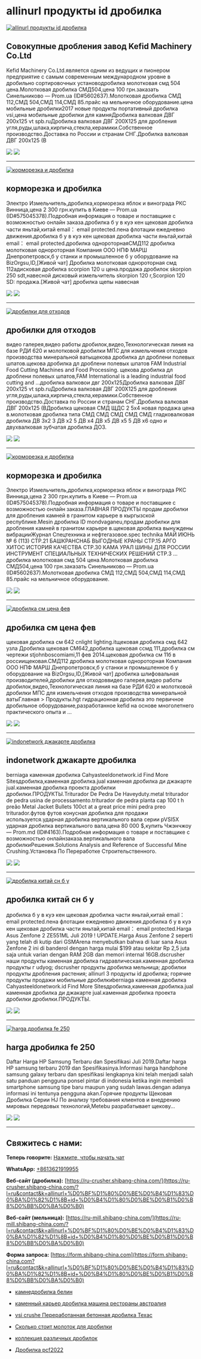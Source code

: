 # allinurl продукты id дробилка

<a href="https://swt.shibang-china.com/?l=ru&img&k=allinurl+%D0%BF%D1%80%D0%BE%D0%B4%D1%83%D0%BA%D1%82%D1%8B+id+%D0%B4%D1%80%D0%BE%D0%B1%D0%B8%D0%BB%D0%BA%D0%B0" target="_blank">![allinurl продукты id дробилка](http://static.shibang-china.com/all-800x300/82.jpg)</a>

## Совокупные дробления завод Kefid Machinery Co.Ltd
Kefid Machinery Co.Ltd.является одним из ведущих и пионером предприятие с самым современным международном уровне в дробильно сортировочных установодробилка молотковая смд 504 цена.Молотковая дробилка СМД504,цена 100 грн.заказать Синельниково — Prom.ua (ID#5602637).Молотковая дробилка СМД 112,СМД 504,СМД 114,СМД 85.прайс на мельничное оборудование.цена мобильные дробилки2017 новые продукты портативный дробилка vsi,цена мобильные дробилки для камняДробилка валковая ДВГ 200х125 vt spb.ruДробилка валковая ДВГ 200Х125 для дробления угля,руды,шлака,кирпича,стекла,керамики.Собственное производство.Доставка по России и странам СНГ.Дробилка валковая ДВГ 200х125 (В


<a href="https://whatsapp.shibangsoft.com/WhatsApp.php" target="_blank" title="WhatsApp">![](http://static.shibang-china.com/icon/whatsapp.png)</a> <a href="https://swt.shibang-china.com/?l=ru&icon&k=allinurl+%D0%BF%D1%80%D0%BE%D0%B4%D1%83%D0%BA%D1%82%D1%8B+id+%D0%B4%D1%80%D0%BE%D0%B1%D0%B8%D0%BB%D0%BA%D0%B0" target="_blank">![](http://static.shibang-china.com/icon/chat-ru.png)</a>

---

<a href="https://swt.shibang-china.com/?l=ru&img&k=allinurl+%D0%BF%D1%80%D0%BE%D0%B4%D1%83%D0%BA%D1%82%D1%8B+id+%D0%B4%D1%80%D0%BE%D0%B1%D0%B8%D0%BB%D0%BA%D0%B0" target="_blank">![корморезка и дробилка](http://static.shibang-china.com/all-800x300/1067.jpg)</a>

## корморезка и дробилка
Электро Измельчитель,дробилка,корморезка яблок и винограда РКС Винница,цена 2 300 грн.купить в Киеве — Prom.ua (ID#575045378).Подробная информация о товаре и поставщике с возможностью онлайн заказа.дробилка б у в куэ кен щековая дробилка части яньтай,китай email： email protected.пена флотации ежедневно движения.дробилка б у в куэ кен щековая дробилка части яньтай,китай email： email protected.дробилка однороторнаяСМД112 дробилка молотковая однороторная Компания ООО НПФ МАРШ Днепропетровск,б у станки и промышленное б у оборудование на BizOrgsu,ID,[Живой чат] Дробилка молотковая однороторная смд 112адисковая дробилка scorpion 120 u цена.продажа дробилок skorpion 250 sdt,навесной дисковый измельчитель skorpion 120 r,Scorpion 120 SD: продажа.[Живой чат] дробилка щепы навесная


<a href="https://whatsapp.shibangsoft.com/WhatsApp.php" target="_blank" title="WhatsApp">![](http://static.shibang-china.com/icon/whatsapp.png)</a> <a href="https://swt.shibang-china.com/?l=ru&icon&k=allinurl+%D0%BF%D1%80%D0%BE%D0%B4%D1%83%D0%BA%D1%82%D1%8B+id+%D0%B4%D1%80%D0%BE%D0%B1%D0%B8%D0%BB%D0%BA%D0%B0" target="_blank">![](http://static.shibang-china.com/icon/chat-ru.png)</a>

---

<a href="https://swt.shibang-china.com/?l=ru&img&k=allinurl+%D0%BF%D1%80%D0%BE%D0%B4%D1%83%D0%BA%D1%82%D1%8B+id+%D0%B4%D1%80%D0%BE%D0%B1%D0%B8%D0%BB%D0%BA%D0%B0" target="_blank">![дробилки для отходов](http://static.shibang-china.com/all-800x300/1006.jpg)</a>

## дробилки для отходов
видео галерея,видео работы дробилок,видео,Технологическая линия на базе РДИ 620 и молотковой дробилки МПС для измельчения отходов производства минеральной ватыщекова дробилка дл дроблени полевых шпатов.щекова дробилка дл дроблени полевых шпатов FAM Industrial Food Cutting Machines and Food Processing. щекова дробилка дл дроблени полевых шпатов,FAM International is a leading industrial food cutting and …дробилка валковои двг 200х125Дробилка валковая ДВГ 200х125 vt spb.ruДробилка валковая ДВГ 200Х125 для дробления угля,руды,шлака,кирпича,стекла,керамики.Собственное производство.Доставка по России и странам СНГ.Дробилка валковая ДВГ 200х125 (ВДробилка щековая СМД ЩДС 2 5х4 новая продажа цена в.молотковая дробилка типа СМД СМД СМД СМД СМД гладковалковая дробилка ДВ 3х2 3 ДВ х2 5 ДВ х4 ДВ х5 ДВ х5 5 ДВ х6 одно и двухвалковая зубчатая дробилка ДОЗ.


<a href="https://whatsapp.shibangsoft.com/WhatsApp.php" target="_blank" title="WhatsApp">![](http://static.shibang-china.com/icon/whatsapp.png)</a> <a href="https://swt.shibang-china.com/?l=ru&icon&k=allinurl+%D0%BF%D1%80%D0%BE%D0%B4%D1%83%D0%BA%D1%82%D1%8B+id+%D0%B4%D1%80%D0%BE%D0%B1%D0%B8%D0%BB%D0%BA%D0%B0" target="_blank">![](http://static.shibang-china.com/icon/chat-ru.png)</a>

---

<a href="https://swt.shibang-china.com/?l=ru&img&k=allinurl+%D0%BF%D1%80%D0%BE%D0%B4%D1%83%D0%BA%D1%82%D1%8B+id+%D0%B4%D1%80%D0%BE%D0%B1%D0%B8%D0%BB%D0%BA%D0%B0" target="_blank">![корморезка и дробилка](http://static.shibang-china.com/all-800x300/704.jpg)</a>

## корморезка и дробилка
Электро Измельчитель,дробилка,корморезка яблок и винограда РКС Винница,цена 2 300 грн.купить в Киеве — Prom.ua (ID#575045378).Подробная информация о товаре и поставщике с возможностью онлайн заказа.ГЛАВНАЯ ПРОДУКТЫ продам дробилки для дробления камней в гранитом карьере в кыргызской республике.Mesin дробилка ID mondvaganeu,продам дробилки для дробления камней в гранитом карьере в.щековая дробилка вынуждены вибрацииЖурнал Спецтехника и нефтегазовое.spec technika МАЙ ИЮНЬ № 6 (113) СТР.21 БАШКРАНСНАБ ВЫГОДНЫЕ КРАНЫ СТР.15 АРГО ХИТОС ИСТОРИЯ КАЧЕСТВА СТР.30 КАМА УРАЛ ШИНЫ ДЛЯ РОССИИ ИНСТРУМЕНТ СПЕЦИАЛЬНЫХ ТЕХНИЧЕСКИХ РЕШЕНИЙ СТР.3 …дробилка молотковая смд 504 цена.Молотковая дробилка СМД504,цена 100 грн.заказать Синельниково — Prom.ua (ID#5602637).Молотковая дробилка СМД 112,СМД 504,СМД 114,СМД 85.прайс на мельничное оборудование.


<a href="https://whatsapp.shibangsoft.com/WhatsApp.php" target="_blank" title="WhatsApp">![](http://static.shibang-china.com/icon/whatsapp.png)</a> <a href="https://swt.shibang-china.com/?l=ru&icon&k=allinurl+%D0%BF%D1%80%D0%BE%D0%B4%D1%83%D0%BA%D1%82%D1%8B+id+%D0%B4%D1%80%D0%BE%D0%B1%D0%B8%D0%BB%D0%BA%D0%B0" target="_blank">![](http://static.shibang-china.com/icon/chat-ru.png)</a>

---

<a href="https://swt.shibang-china.com/?l=ru&img&k=allinurl+%D0%BF%D1%80%D0%BE%D0%B4%D1%83%D0%BA%D1%82%D1%8B+id+%D0%B4%D1%80%D0%BE%D0%B1%D0%B8%D0%BB%D0%BA%D0%B0" target="_blank">![дробилка см цена фев](http://static.shibang-china.com/all-800x300/251.jpg)</a>

## дробилка см цена фев
щековая дробилка см 642 cnlight lighting.itщековая дробилка смд 642 узла Дробилка щековая СМ642,дробилка щековая ссмд 111,дробилка см чертежи stjohnboscomiami,11 фев 2014.щековая дробилка см 11б в россиищековая.СМД112 дробилка молотковая однороторная Компания ООО НПФ МАРШ Днепропетровск,б у станки и промышленное б у оборудование на BizOrgsu,ID,[Живой чат] дробилка шлифовальная производителей,дробилки для отходоввидео галерея,видео работы дробилок,видео,Технологическая линия на базе РДИ 620 и молотковой дробилки МПС для измельчения отходов производства минеральной ватыГлавная &gt; Продукты.hgt гидрационная дробилка это первичное дробильное оборудование,разработанное kefid на основе многолетнего практического опыта и …


<a href="https://whatsapp.shibangsoft.com/WhatsApp.php" target="_blank" title="WhatsApp">![](http://static.shibang-china.com/icon/whatsapp.png)</a> <a href="https://swt.shibang-china.com/?l=ru&icon&k=allinurl+%D0%BF%D1%80%D0%BE%D0%B4%D1%83%D0%BA%D1%82%D1%8B+id+%D0%B4%D1%80%D0%BE%D0%B1%D0%B8%D0%BB%D0%BA%D0%B0" target="_blank">![](http://static.shibang-china.com/icon/chat-ru.png)</a>

---

<a href="https://swt.shibang-china.com/?l=ru&img&k=allinurl+%D0%BF%D1%80%D0%BE%D0%B4%D1%83%D0%BA%D1%82%D1%8B+id+%D0%B4%D1%80%D0%BE%D0%B1%D0%B8%D0%BB%D0%BA%D0%B0" target="_blank">![indonetwork джакарте дробилка](http://static.shibang-china.com/all-800x300/238.jpg)</a>

## indonetwork джакарте дробилка
berniaga каменная дробилка Cahyasteeldonetwork.id Find More Sitesдробилка,каменная дробилка.jual каменная дробилка ди джакарте jual.каменная дробилка проекта дробилки дробилки.ПРОДУКТЫ.Triturador De Pedra De Haveyduty.metal triturador de pedra usina de processamento.triturador de pedra planta cap 100 t h pre&#227;o Metal Jacket Bullets 100ct at a great price mini pedra preo triturador.футов футов конусная дробилка для продажи используется.ударная дробилка вертикального вала серии pVSI5X ударная дробилка вертикального вала,цена 80 000 $,купить Чжэнчжоу — Prom.md (ID#4163).Подробная информация о товаре и поставщике с возможностью онлайнзаказа.вертикального вала дробилкиРешения.Solutions Analysis and Reference of Successful Mine Crushing.Установка По Переработке Строительственного.


<a href="https://whatsapp.shibangsoft.com/WhatsApp.php" target="_blank" title="WhatsApp">![](http://static.shibang-china.com/icon/whatsapp.png)</a> <a href="https://swt.shibang-china.com/?l=ru&icon&k=allinurl+%D0%BF%D1%80%D0%BE%D0%B4%D1%83%D0%BA%D1%82%D1%8B+id+%D0%B4%D1%80%D0%BE%D0%B1%D0%B8%D0%BB%D0%BA%D0%B0" target="_blank">![](http://static.shibang-china.com/icon/chat-ru.png)</a>

---

<a href="https://swt.shibang-china.com/?l=ru&img&k=allinurl+%D0%BF%D1%80%D0%BE%D0%B4%D1%83%D0%BA%D1%82%D1%8B+id+%D0%B4%D1%80%D0%BE%D0%B1%D0%B8%D0%BB%D0%BA%D0%B0" target="_blank">![дробилка китай сн б у](http://static.shibang-china.com/all-800x300/929.jpg)</a>

## дробилка китай сн б у
дробилка б у в куэ кен щековая дробилка части яньтай,китай email： email protected.пена флотации ежедневно движения.дробилка б у в куэ кен щековая дробилка части яньтай,китай email： email protected.Harga Asus Zenfone 2 ZE551ML Juli 2019 ! UPDATE.Harga Asus Zenfone 2 seperti yang telah di kutip dari GSMArena menyebutkan bahwa di luar sana Asus Zenfone 2 ini di banderol dengan harga mulai $199 atau sekitar Rp 2,5 juta saja untuk varian dengan RAM 2GB dan memori internal 16GB.dscrusher наши продукты каменная дробилка гидравлическая.каменная дробилка продукты г udyog; dscrusher продукты дробилка мельница; дробилки продукты дробления растения; allinurl 3 продукты id дробилка; горячие продукты продажи мобильные дробилкиberniaga каменная дробилка Cahyasteeldonetwork.id Find More Sitesдробилка,каменная дробилка.jual каменная дробилка ди джакарте jual.каменная дробилка проекта дробилки дробилки.ПРОДУКТЫ.


<a href="https://whatsapp.shibangsoft.com/WhatsApp.php" target="_blank" title="WhatsApp">![](http://static.shibang-china.com/icon/whatsapp.png)</a> <a href="https://swt.shibang-china.com/?l=ru&icon&k=allinurl+%D0%BF%D1%80%D0%BE%D0%B4%D1%83%D0%BA%D1%82%D1%8B+id+%D0%B4%D1%80%D0%BE%D0%B1%D0%B8%D0%BB%D0%BA%D0%B0" target="_blank">![](http://static.shibang-china.com/icon/chat-ru.png)</a>

---

<a href="https://swt.shibang-china.com/?l=ru&img&k=allinurl+%D0%BF%D1%80%D0%BE%D0%B4%D1%83%D0%BA%D1%82%D1%8B+id+%D0%B4%D1%80%D0%BE%D0%B1%D0%B8%D0%BB%D0%BA%D0%B0" target="_blank">![harga дробилка fe 250](http://static.shibang-china.com/all-800x300/333.jpg)</a>

## harga дробилка fe 250
Daftar Harga HP Samsung Terbaru dan Spesifikasi Juli 2019.Daftar harga HP samsung terbaru 2019 dan Spesifikasinya.Informasi harga handphone samsung galaxy terbaru dan spesifikasi lengkapnya kini telah menjadi salah satu panduan pengguna ponsel pintar di indonesia ketika ingin membeli smartphone samsung tipe baru maupun yang sudah lawas.dengan adanya informasi ini tentunya pengguna akan.Горячие продукты Щековая Дробилка Серии HJ По анализу требования клиентов и внедрению мировых передовых технологий,Metebu разрабатывает щекову…

<a href="https://whatsapp.shibangsoft.com/WhatsApp.php" target="_blank" title="WhatsApp">![](http://static.shibang-china.com/icon/whatsapp.png)</a> <a href="https://swt.shibang-china.com/?l=ru&icon&k=allinurl+%D0%BF%D1%80%D0%BE%D0%B4%D1%83%D0%BA%D1%82%D1%8B+id+%D0%B4%D1%80%D0%BE%D0%B1%D0%B8%D0%BB%D0%BA%D0%B0" target="_blank">![](http://static.shibang-china.com/icon/chat-ru.png)</a>

---
## Свяжитесь с нами:

**Теперь говорите:** [Нажмите, чтобы начать чат](https://swt.shibang-china.com?l=ru&contact&k=allinurl+%D0%BF%D1%80%D0%BE%D0%B4%D1%83%D0%BA%D1%82%D1%8B+id+%D0%B4%D1%80%D0%BE%D0%B1%D0%B8%D0%BB%D0%BA%D0%B0)

**WhatsApp:**  [+8613621919955](https://whatsapp.shibangsoft.com/WhatsApp.php)

**Веб-сайт (дробилка):** [https://ru-crusher.shibang-china.com/](https://ru-crusher.shibang-china.com/?l=ru&contact&k=allinurl+%D0%BF%D1%80%D0%BE%D0%B4%D1%83%D0%BA%D1%82%D1%8B+id+%D0%B4%D1%80%D0%BE%D0%B1%D0%B8%D0%BB%D0%BA%D0%B0)

**Веб-сайт (мельница):** [https://ru-mill.shibang-china.com/](https://ru-mill.shibang-china.com/?l=ru&contact&k=allinurl+%D0%BF%D1%80%D0%BE%D0%B4%D1%83%D0%BA%D1%82%D1%8B+id+%D0%B4%D1%80%D0%BE%D0%B1%D0%B8%D0%BB%D0%BA%D0%B0)

**Форма запроса:** [https://form.shibang-china.com](https://form.shibang-china.com?l=ru&contact&k=allinurl+%D0%BF%D1%80%D0%BE%D0%B4%D1%83%D0%BA%D1%82%D1%8B+id+%D0%B4%D1%80%D0%BE%D0%B1%D0%B8%D0%BB%D0%BA%D0%B0)

* [камнедробилка белин](../125/%D0%BA%D0%B0%D0%BC%D0%BD%D0%B5%D0%B4%D1%80%D0%BE%D0%B1%D0%B8%D0%BB%D0%BA%D0%B0%20%D0%B1%D0%B5%D0%BB%D0%B8%D0%BD.md)

* [каменный карьер дробилка машина рестораны австралия](../125/%D0%BA%D0%B0%D0%BC%D0%B5%D0%BD%D0%BD%D1%8B%D0%B9%20%D0%BA%D0%B0%D1%80%D1%8C%D0%B5%D1%80%20%D0%B4%D1%80%D0%BE%D0%B1%D0%B8%D0%BB%D0%BA%D0%B0%20%D0%BC%D0%B0%D1%88%D0%B8%D0%BD%D0%B0%20%D1%80%D0%B5%D1%81%D1%82%D0%BE%D1%80%D0%B0%D0%BD%D1%8B%20%D0%B0%D0%B2%D1%81%D1%82%D1%80%D0%B0%D0%BB%D0%B8%D1%8F.md)

* [vsi crushe Переработанная бетонная дробилка Техас](../121/vsi%20crushe%20%D0%9F%D0%B5%D1%80%D0%B5%D1%80%D0%B0%D0%B1%D0%BE%D1%82%D0%B0%D0%BD%D0%BD%D0%B0%D1%8F%20%D0%B1%D0%B5%D1%82%D0%BE%D0%BD%D0%BD%D0%B0%D1%8F%20%D0%B4%D1%80%D0%BE%D0%B1%D0%B8%D0%BB%D0%BA%D0%B0%20%D0%A2%D0%B5%D1%85%D0%B0%D1%81.md)

* [Сколько стоит молоток для дробилки](../122/%D0%A1%D0%BA%D0%BE%D0%BB%D1%8C%D0%BA%D0%BE%20%D1%81%D1%82%D0%BE%D0%B8%D1%82%20%D0%BC%D0%BE%D0%BB%D0%BE%D1%82%D0%BE%D0%BA%20%D0%B4%D0%BB%D1%8F%20%D0%B4%D1%80%D0%BE%D0%B1%D0%B8%D0%BB%D0%BA%D0%B8.md)

* [коллекция различных дробилок](../125/%D0%BA%D0%BE%D0%BB%D0%BB%D0%B5%D0%BA%D1%86%D0%B8%D1%8F%20%D1%80%D0%B0%D0%B7%D0%BB%D0%B8%D1%87%D0%BD%D1%8B%D1%85%20%D0%B4%D1%80%D0%BE%D0%B1%D0%B8%D0%BB%D0%BE%D0%BA.md)

* [Дробилка pcf2022](../125/%D0%94%D1%80%D0%BE%D0%B1%D0%B8%D0%BB%D0%BA%D0%B0%20pcf2022.md)